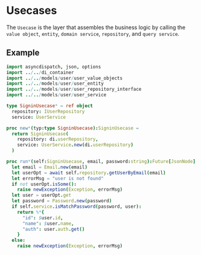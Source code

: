 Usecases
===

The `Usecase` is the layer that assembles the business logic by calling the `value object`, `entity`, `domain service`, `repository`, and `query service`.

## Example

```nim
import asyncdispatch, json, options
import ../../di_container
import ../../models/user/user_value_objects
import ../../models/user/user_entity
import ../../models/user/user_repository_interface
import ../../models/user/user_service

type SigninUsecase* = ref object
  repository: IUserRepository
  service: UserService

proc new*(typ:type SigninUsecase):SigninUsecase =
  return SigninUsecase(
    repository: di.userRepository,
    service: UserService.new(di.userRepository)
  )

proc run*(self:SigninUsecase, email, password:string):Future[JsonNode] {.async.} =
  let email = Email.new(email)
  let userOpt = await self.repository.getUserByEmail(email)
  let errorMsg = "user is not found"
  if not userOpt.isSome():
    raise newException(Exception, errorMsg)
  let user = userOpt.get
  let password = Password.new(password)
  if self.service.isMatchPassword(password, user):
    return %*{
      "id": $user.id,
      "name": $user.name,
      "auth": user.auth.get()
    }
  else:
    raise newException(Exception, errorMsg)
```
